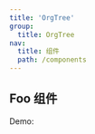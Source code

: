 ```yaml
---
title: 'OrgTree'
group:
  title: OrgTree
nav:
  title: 组件
  path: /components
---
```


## Foo 组件

Demo:

<code src="./demos/base.tsx" />
